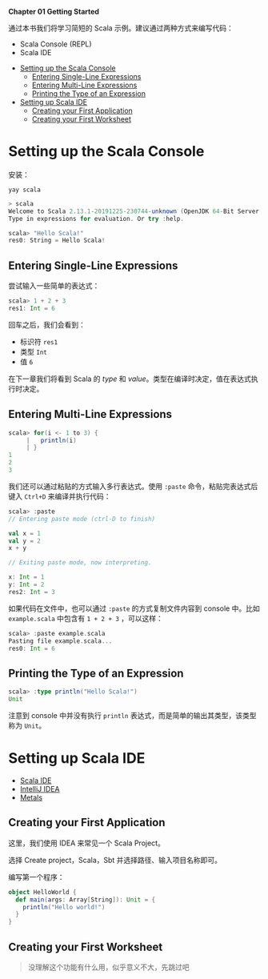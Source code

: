 **Chapter 01 Getting Started**

通过本书我们将学习简短的 Scala 示例。建议通过两种方式来编写代码：
- Scala Console (REPL)
- Scala IDE


<!-- vim-markdown-toc GFM -->

* [Setting up the Scala Console](#setting-up-the-scala-console)
    * [Entering Single-Line Expressions](#entering-single-line-expressions)
    * [Entering Multi-Line Expressions](#entering-multi-line-expressions)
    * [Printing the Type of an Expression](#printing-the-type-of-an-expression)
* [Setting up Scala IDE](#setting-up-scala-ide)
    * [Creating your First Application](#creating-your-first-application)
    * [Creating your First Worksheet](#creating-your-first-worksheet)

<!-- vim-markdown-toc -->

# Setting up the Scala Console
安装：
```
yay scala
```

```scala
> scala
Welcome to Scala 2.13.1-20191225-230744-unknown (OpenJDK 64-Bit Server VM, Java 1.8.0_232).
Type in expressions for evaluation. Or try :help.

scala> "Hello Scala!"
res0: String = Hello Scala!
```

## Entering Single-Line Expressions
尝试输入一些简单的表达式：
```scala
scala> 1 + 2 + 3
res1: Int = 6
```

回车之后，我们会看到：
- 标识符 `res1`
- 类型 `Int`
- 值 `6`

在下一章我们将看到 Scala 的 *type* 和 *value*。类型在编译时决定，值在表达式执行时决定。

## Entering Multi-Line Expressions
```scala
scala> for(i <- 1 to 3) {
     |   println(i)
     | }
1
2
3
```

我们还可以通过粘贴的方式输入多行表达式。使用 `:paste` 命令，粘贴完表达式后键入 `Ctrl+D` 来编译并执行代码：

```scala
scala> :paste
// Entering paste mode (ctrl-D to finish)

val x = 1
val y = 2
x + y

// Exiting paste mode, now interpreting.

x: Int = 1
y: Int = 2
res2: Int = 3
```

如果代码在文件中，也可以通过 `:paste` 的方式复制文件内容到 console 中。比如 `example.scala` 中包含有 `1 + 2 + 3` ，可以这样：
```scala
scala> :paste example.scala
Pasting file example.scala...
res0: Int = 6
```

## Printing the Type of an Expression
```scala
scala> :type println("Hello Scala!")
Unit
```

注意到 console 中并没有执行 `println` 表达式，而是简单的输出其类型，该类型称为 `Unit`。

# Setting up Scala IDE
- [Scala IDE](http://scala-ide.org)
- [IntelliJ IDEA](http://www.jetbrains.com/idea/)
- [Metals](https://scalameta.org/metals/)

## Creating your First Application
这里，我们使用 IDEA 来常见一个 Scala Project。

选择 Create project，Scala，Sbt 并选择路径、输入项目名称即可。

编写第一个程序：
```scala
object HelloWorld {
  def main(args: Array[String]): Unit = {
    println("Hello world!")
  }
}
```

## Creating your First Worksheet

> 没理解这个功能有什么用，似乎意义不大，先跳过吧


